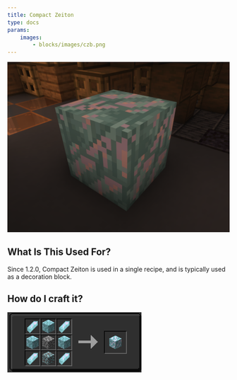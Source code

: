 ```yaml
---
title: Compact Zeiton
type: docs
params:
    images:
        - blocks/images/czb.png
---
```



![Image of the Compact Zeiton](./images/czb.png)
## What Is This Used For?
Since 1.2.0, Compact Zeiton is used in a single recipe, and is typically used as a decoration block.

## How do I craft it?
![Image of the recipe](./images/czr.png)

